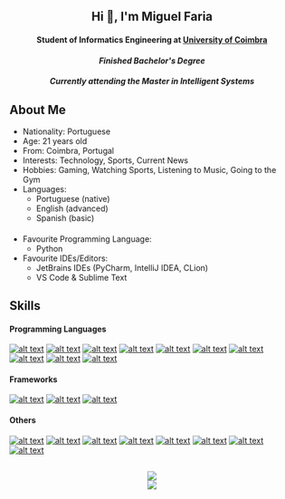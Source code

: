 <h2 align="center">Hi 👋, I'm Miguel Faria</h2>
<h4 align="center">Student of Informatics Engineering at <a href="https://www.uc.pt/">University of Coimbra</a></h4>
<h4 align="center"><em>Finished Bachelor's Degree</em></h4>
<h4 align="center"><em>Currently attending the Master in Intelligent Systems</em></h4>


## About Me
- Nationality: Portuguese
- Age: 21 years old
- From: Coimbra, Portugal
- Interests: Technology, Sports, Current News  
- Hobbies: Gaming, Watching Sports, Listening to Music, Going to the Gym
- Languages:
  - Portuguese (native)
  - English (advanced)
  - Spanish (basic)
####
- Favourite Programming Language: 
  - Python
- Favourite IDEs/Editors: 
  - JetBrains IDEs (PyCharm, IntelliJ IDEA, CLion)
  - VS Code & Sublime Text

## Skills
#### Programming Languages
[![alt text](https://skillicons.dev/icons?i=py "Python")](https://github.com/MiguelFaria57)
[![alt text](https://skillicons.dev/icons?i=java "Java")](https://github.com/MiguelFaria57)
[![alt text](https://skillicons.dev/icons?i=c "C")](https://github.com/MiguelFaria57)
[![alt text](https://skillicons.dev/icons?i=cs "C#")](https://github.com/MiguelFaria57)
[![alt text](https://skillicons.dev/icons?i=cpp "C++")](https://github.com/MiguelFaria57)
[![alt text](https://skillicons.dev/icons?i=react "React")](https://github.com/MiguelFaria57)
[![alt text](https://skillicons.dev/icons?i=js "JavaScript")](https://github.com/MiguelFaria57)
[![alt text](https://skillicons.dev/icons?i=html "HTML")](https://github.com/MiguelFaria57)
[![alt text](https://skillicons.dev/icons?i=matlab "Matlab")](https://github.com/MiguelFaria57)
[![alt text](https://skillicons.dev/icons?i=r "R")](https://github.com/MiguelFaria57)

#### Frameworks
[![alt text](https://skillicons.dev/icons?i=django "Django")](https://github.com/MiguelFaria57)
[![alt text](https://skillicons.dev/icons?i=spring "Spring")](https://github.com/MiguelFaria57)
[![alt text](https://skillicons.dev/icons?i=nodejs "NodeJS")](https://github.com/MiguelFaria57)

#### Others
[![alt text](https://skillicons.dev/icons?i=git "Git")](https://github.com/MiguelFaria57)
[![alt text](https://skillicons.dev/icons?i=github "GitHub")](https://github.com/MiguelFaria57)
[![alt text](https://skillicons.dev/icons?i=gitlab "GitLab")](https://github.com/MiguelFaria57)
[![alt text](https://skillicons.dev/icons?i=postman "Postman")](https://github.com/MiguelFaria57)
[![alt text](https://skillicons.dev/icons?i=docker "Docker")](https://github.com/MiguelFaria57)
[![alt text](https://skillicons.dev/icons?i=postgres "PostgresSQL")](https://github.com/MiguelFaria57)
[![alt text](https://skillicons.dev/icons?i=unity "Unity")](https://github.com/MiguelFaria57)
[![alt text](https://skillicons.dev/icons?i=aws "AWS")](https://github.com/MiguelFaria57)


##
<p align="center">
  <a href="https://github.com/MiguelFaria57">
    <img src="https://github-readme-stats.vercel.app/api?username=MiguelFaria57&show_icons=true&theme=github_dark"/>
  </a>
  <br>
  <a href="https://github.com/MiguelFaria57">
    <img src="https://github-readme-stats.vercel.app/api/top-langs?username=MiguelFaria57&layout=compact&theme=github_dark"/>
  </a>
</p>
